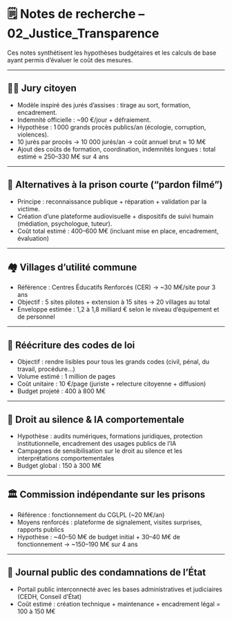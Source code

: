 # 🗒️ Notes de recherche – 02_Justice_Transparence

Ces notes synthétisent les hypothèses budgétaires et les calculs de base ayant permis d’évaluer le coût des mesures.

---

## 🧑‍⚖️ Jury citoyen

- Modèle inspiré des jurés d’assises : tirage au sort, formation, encadrement.
- Indemnité officielle : ~90 €/jour + défraiement.
- Hypothèse : 1 000 grands procès publics/an (écologie, corruption, violences).
- 10 jurés par procès → 10 000 jurés/an → coût annuel brut ≈ 10 M€
- Ajout des coûts de formation, coordination, indemnités longues : total estimé ≈ 250–330 M€ sur 4 ans

---

## 🎥 Alternatives à la prison courte (“pardon filmé”)

- Principe : reconnaissance publique + réparation + validation par la victime.
- Création d’une plateforme audiovisuelle + dispositifs de suivi humain (médiation, psychologue, tuteur).
- Coût total estimé : 400–600 M€ (incluant mise en place, encadrement, évaluation)

---

## 🏘️ Villages d’utilité commune

- Référence : Centres Éducatifs Renforcés (CER) → ~30 M€/site pour 3 ans
- Objectif : 5 sites pilotes + extension à 15 sites → 20 villages au total
- Enveloppe estimée : 1,2 à 1,8 milliard € selon le niveau d’équipement et de personnel

---

## 📘 Réécriture des codes de loi

- Objectif : rendre lisibles pour tous les grands codes (civil, pénal, du travail, procédure…)
- Volume estimé : 1 million de pages
- Coût unitaire : 10 €/page (juriste + relecture citoyenne + diffusion)
- Budget projeté : 400 à 800 M€

---

## 🔐 Droit au silence & IA comportementale

- Hypothèse : audits numériques, formations juridiques, protection institutionnelle, encadrement des usages publics de l’IA
- Campagnes de sensibilisation sur le droit au silence et les interprétations comportementales
- Budget global : 150 à 300 M€

---

## 🏛️ Commission indépendante sur les prisons

- Référence : fonctionnement du CGLPL (~20 M€/an)
- Moyens renforcés : plateforme de signalement, visites surprises, rapports publics
- Hypothèse : ~40–50 M€ de budget initial + 30–40 M€ de fonctionnement → ~150–190 M€ sur 4 ans

---

## 📂 Journal public des condamnations de l’État

- Portail public interconnecté avec les bases administratives et judiciaires (CEDH, Conseil d’État)
- Coût estimé : création technique + maintenance + encadrement légal = 100 à 150 M€
